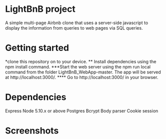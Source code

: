 # LightBnB project
A simple multi-page Airbnb clone that uses a server-side javascript to display the information from queries to web pages via SQL queries.
# Getting started 
*clone this repository on to your device.
** Install dependencies using the npm install command.
***Start the web server using the npm run local command from the folder LightBnB_WebApp-master. The app will be served at http://localhost:3000/.
**** Go to http://localhost:3000/ in your browser.
# Dependencies
Express
Node 5.10.x or above
Postgres
Bcrypt
Body parser
Cookie session
# Screenshots
